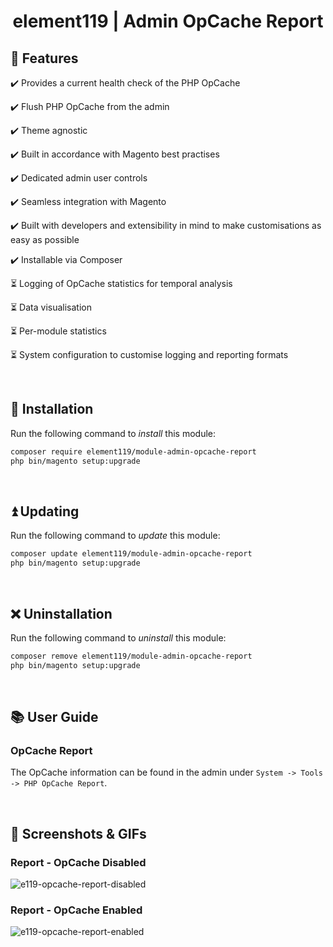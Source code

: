 <h1 align="center">element119 | Admin OpCache Report</h1>

## 📝 Features
✔️ Provides a current health check of the PHP OpCache

✔️ Flush PHP OpCache from the admin

✔️ Theme agnostic

✔️ Built in accordance with Magento best practises

✔️ Dedicated admin user controls

✔️ Seamless integration with Magento

✔️ Built with developers and extensibility in mind to make customisations as easy as possible

✔️ Installable via Composer

⏳ Logging of OpCache statistics for temporal analysis

⏳ Data visualisation

⏳ Per-module statistics

⏳ System configuration to customise logging and reporting formats

<br/>

## 🔌 Installation
Run the following command to *install* this module:
```bash
composer require element119/module-admin-opcache-report
php bin/magento setup:upgrade
```

<br/>

## ⏫ Updating
Run the following command to *update* this module:
```bash
composer update element119/module-admin-opcache-report
php bin/magento setup:upgrade
```

<br/>

## ❌ Uninstallation
Run the following command to *uninstall* this module:
```bash
composer remove element119/module-admin-opcache-report
php bin/magento setup:upgrade
```

<br/>

## 📚 User Guide
### OpCache Report
The OpCache information can be found in the admin under `System -> Tools -> PHP OpCache Report`.

<br>

## 📸 Screenshots & GIFs
### Report - OpCache Disabled
![e119-opcache-report-disabled](https://github.com/user-attachments/assets/159b9649-0b9a-4833-ac06-eb0ef3a49193)

### Report - OpCache Enabled
![e119-opcache-report-enabled](https://github.com/user-attachments/assets/4111772a-a372-459c-be06-2f8b4a966862)
